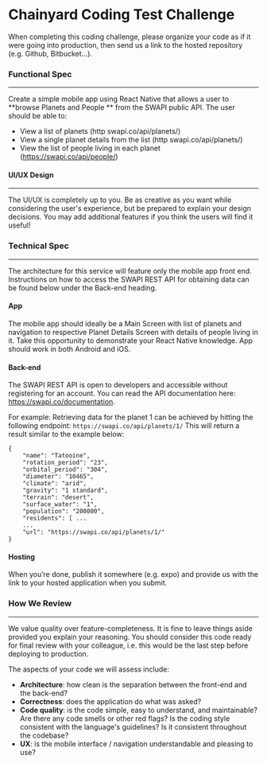 Chainyard Coding Test Challenge
=============

When completing this coding challenge, please organize your code as if it were going into production, then send us a link to the hosted repository (e.g. Github, Bitbucket...).

### Functional Spec
----------------------------

Create a simple mobile app using React Native that allows a user to **browse Planets and People ** from the SWAPI public API. The user should be able to:

- View a list of planets (http swapi.co/api/planets/)
- View a single planet details from the list (http swapi.co/api/planets/)
- View the list of people living in each planet (https://swapi.co/api/people/)

#### UI/UX Design
------------------------

The UI/UX is completely up to you. Be as creative as you want while considering the user's experience, but be prepared to explain your design decisions. You may add additional features if you think the users will find it useful!

### Technical Spec
---------------------------

The architecture for this service will feature only the mobile app front end. Instructions on how to access the SWAPI REST API for obtaining data can be found below under the Back-end heading.


#### App

The mobile app should ideally be a Main Screen with list of planets and navigation to respective Planet Details Screen with details of people living in it. Take this opportunity to demonstrate your React Native knowledge. App should work in both Android and iOS.


#### Back-end

The SWAPI REST API is open to developers and accessible without registering for an account. You can read the API documentation here: https://swapi.co/documentation.

For example: Retrieving data for the planet 1 can be achieved by hitting the following endpoint: ```https://swapi.co/api/planets/1/```
This will return a result similar to the example below:

```
{
    "name": "Tatooine", 
    "rotation_period": "23", 
    "orbital_period": "304", 
    "diameter": "10465", 
    "climate": "arid", 
    "gravity": "1 standard", 
    "terrain": "desert", 
    "surface_water": "1", 
    "population": "200000", 
    "residents": [ ...
    ...
    "url": "https://swapi.co/api/planets/1/"
}
```

#### Hosting

When you’re done, publish it somewhere (e.g. expo) and provide us with the link to your hosted application when you submit.


### How We Review
-------------------------

We value quality over feature-completeness. It is fine to leave things aside provided you explain your reasoning. You should consider this code ready for final review with your colleague, i.e. this would be the last step before deploying to production.

The aspects of your code we will assess include:

- **Architecture**: how clean is the separation between the front-end and the back-end?
- **Correctness**: does the application do what was asked?
- **Code quality**: is the code simple, easy to understand, and maintainable? Are there any code smells or other red flags? Is the coding style consistent with the language's guidelines? Is it consistent throughout the codebase?
- **UX**: is the mobile interface / navigation understandable and pleasing to use?

